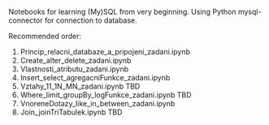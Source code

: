Notebooks for learning (My)SQL from very beginning.
Using Python mysql-connector for connection to database.

Recommended order:
  1. Princip_relacni_databaze_a_pripojeni_zadani.ipynb
  2. Create_alter_delete_zadani.ipynb
  3. Vlastnosti_atributu_zadani.ipynb
  4. Insert_select_agregacniFunkce_zadani.ipynb
  5. Vztahy_11_1N_MN_zadani.ipynb TBD
  6. Where_limit_groupBy_logFunkce_zadani.ipynb TBD
  7. VnoreneDotazy_like_in_between_zadani.ipynb
  8. Join_joinTriTabulek.ipynb TBD 
